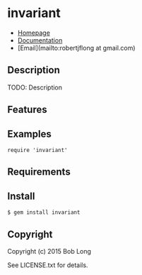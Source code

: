 # invariant

* [Homepage](https://rubygems.org/gems/invariant)
* [Documentation](http://rubydoc.info/gems/invariant/frames)
* [Email](mailto:robertjflong at gmail.com)

## Description

TODO: Description

## Features

## Examples

    require 'invariant'

## Requirements

## Install

    $ gem install invariant

## Copyright

Copyright (c) 2015 Bob Long

See LICENSE.txt for details.
